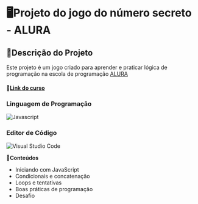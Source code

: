 # 🖥️Projeto do jogo do número secreto - ALURA

## 📑Descrição do Projeto
Este projeto é um jogo criado para aprender e praticar lógica de programação na escola de programação [ALURA](https://cursos.alura.com.br/loginForm?logout)
#### 🔗[Link do curso](https://cursos.alura.com.br/course/logica-programacao-mergulhe-programacao-javascript)

### Linguagem de Programação
![ Javascript](https://cdn.icon-icons.com/icons2/2699/PNG/512/javascript_logo_icon_168608.png)

### Editor de Código
![Visual Studio Code](https://images.velog.io/images/docchi/post/20d1f5bf-2a38-4b2b-bba7-0e316e7f8d7d/logo.png)

**🧾Conteúdos**
- Iniciando com JavaScript
- Condicionais e concatenação
- Loops e tentativas
- Boas práticas de programação
- Desafio
